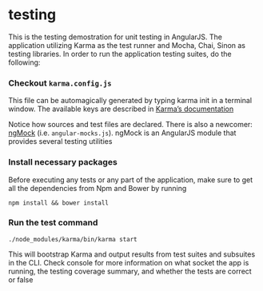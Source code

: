 testing
================

This is the testing demostration for unit testing in AngularJS. The application utilizing Karma as the test runner and Mocha, Chai, Sinon as testing libraries. In order to run the application testing suites, do the following:

### Checkout `karma.config.js`

This file can be automagically generated by typing karma init in a terminal window. The available keys are described in [Karma’s documentation](http://karma-runner.github.io/0.8/config/configuration-file.html)

Notice how sources and test files are declared. There is also a newcomer: [ngMock](https://docs.angularjs.org/api/ngMock) (i.e. `angular-mocks.js`). ngMock is an AngularJS module that provides several testing utilities

### Install necessary packages

Before executing any tests or any part of the application, make sure to get all the dependencies from Npm and Bower by running

```
npm install && bower install
```

### Run the test command

```
./node_modules/karma/bin/karma start
```

This will bootstrap Karma and output results from test suites and subsuites in the CLI. Check console for more information on what socket the app is running, the testing coverage summary, and whether the tests are correct or false

